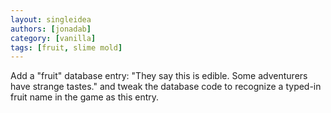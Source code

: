 ```yaml
---
layout: singleidea
authors: [jonadab]
category: [vanilla]
tags: [fruit, slime mold]
---
```

Add a "fruit" database entry: "They say this is edible. Some adventurers have strange tastes." and tweak the database code to recognize a typed-in fruit name in the game as this entry.
